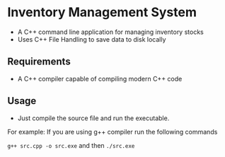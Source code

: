 # Inventory Management System
- A C++ command line application for managing inventory stocks
- Uses C++ File Handling to save data to disk locally
## Requirements
- A C++ compiler capable of compiling modern C++ code
## Usage
- Just compile the source file and run the executable.

For example: If you are using g++ compiler run the following commands

```g++ src.cpp -o src.exe```
and then
```./src.exe```
